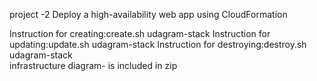  project -2  Deploy a high-availability web app using CloudFormation

Instruction for creating:create.sh udagram-stack 
Instruction for updating:update.sh udagram-stack
Instruction for destroying:destroy.sh udagram-stack     
infrastructure diagram- is included in zip

